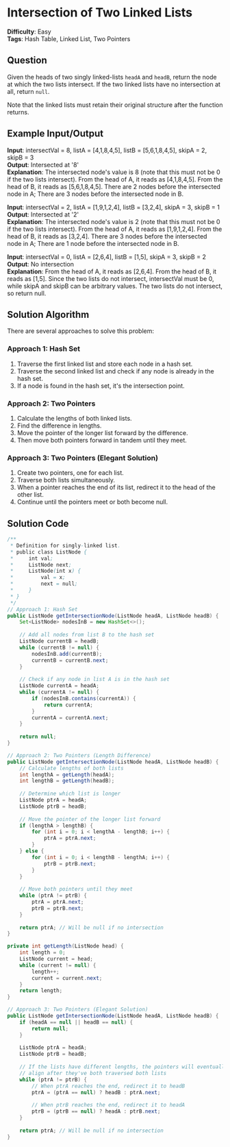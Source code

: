 # Intersection of Two Linked Lists

**Difficulty**: Easy  
**Tags**: Hash Table, Linked List, Two Pointers

## Question
Given the heads of two singly linked-lists `headA` and `headB`, return the node at which the two lists intersect. If the two linked lists have no intersection at all, return `null`.

Note that the linked lists must retain their original structure after the function returns.

## Example Input/Output
**Input**: intersectVal = 8, listA = [4,1,8,4,5], listB = [5,6,1,8,4,5], skipA = 2, skipB = 3  
**Output**: Intersected at '8'  
**Explanation**: The intersected node's value is 8 (note that this must not be 0 if the two lists intersect). From the head of A, it reads as [4,1,8,4,5]. From the head of B, it reads as [5,6,1,8,4,5]. There are 2 nodes before the intersected node in A; There are 3 nodes before the intersected node in B.

**Input**: intersectVal = 2, listA = [1,9,1,2,4], listB = [3,2,4], skipA = 3, skipB = 1  
**Output**: Intersected at '2'  
**Explanation**: The intersected node's value is 2 (note that this must not be 0 if the two lists intersect). From the head of A, it reads as [1,9,1,2,4]. From the head of B, it reads as [3,2,4]. There are 3 nodes before the intersected node in A; There are 1 node before the intersected node in B.

**Input**: intersectVal = 0, listA = [2,6,4], listB = [1,5], skipA = 3, skipB = 2  
**Output**: No intersection  
**Explanation**: From the head of A, it reads as [2,6,4]. From the head of B, it reads as [1,5]. Since the two lists do not intersect, intersectVal must be 0, while skipA and skipB can be arbitrary values. The two lists do not intersect, so return null.

## Solution Algorithm
There are several approaches to solve this problem:

### Approach 1: Hash Set
1. Traverse the first linked list and store each node in a hash set.
2. Traverse the second linked list and check if any node is already in the hash set.
3. If a node is found in the hash set, it's the intersection point.

### Approach 2: Two Pointers
1. Calculate the lengths of both linked lists.
2. Find the difference in lengths.
3. Move the pointer of the longer list forward by the difference.
4. Then move both pointers forward in tandem until they meet.

### Approach 3: Two Pointers (Elegant Solution)
1. Create two pointers, one for each list.
2. Traverse both lists simultaneously.
3. When a pointer reaches the end of its list, redirect it to the head of the other list.
4. Continue until the pointers meet or both become null.

## Solution Code
```java
/**
 * Definition for singly-linked list.
 * public class ListNode {
 *     int val;
 *     ListNode next;
 *     ListNode(int x) {
 *         val = x;
 *         next = null;
 *     }
 * }
 */
// Approach 1: Hash Set
public ListNode getIntersectionNode(ListNode headA, ListNode headB) {
    Set<ListNode> nodesInB = new HashSet<>();
    
    // Add all nodes from list B to the hash set
    ListNode currentB = headB;
    while (currentB != null) {
        nodesInB.add(currentB);
        currentB = currentB.next;
    }
    
    // Check if any node in list A is in the hash set
    ListNode currentA = headA;
    while (currentA != null) {
        if (nodesInB.contains(currentA)) {
            return currentA;
        }
        currentA = currentA.next;
    }
    
    return null;
}
```

```java
// Approach 2: Two Pointers (Length Difference)
public ListNode getIntersectionNode(ListNode headA, ListNode headB) {
    // Calculate lengths of both lists
    int lengthA = getLength(headA);
    int lengthB = getLength(headB);
    
    // Determine which list is longer
    ListNode ptrA = headA;
    ListNode ptrB = headB;
    
    // Move the pointer of the longer list forward
    if (lengthA > lengthB) {
        for (int i = 0; i < lengthA - lengthB; i++) {
            ptrA = ptrA.next;
        }
    } else {
        for (int i = 0; i < lengthB - lengthA; i++) {
            ptrB = ptrB.next;
        }
    }
    
    // Move both pointers until they meet
    while (ptrA != ptrB) {
        ptrA = ptrA.next;
        ptrB = ptrB.next;
    }
    
    return ptrA; // Will be null if no intersection
}

private int getLength(ListNode head) {
    int length = 0;
    ListNode current = head;
    while (current != null) {
        length++;
        current = current.next;
    }
    return length;
}
```

```java
// Approach 3: Two Pointers (Elegant Solution)
public ListNode getIntersectionNode(ListNode headA, ListNode headB) {
    if (headA == null || headB == null) {
        return null;
    }
    
    ListNode ptrA = headA;
    ListNode ptrB = headB;
    
    // If the lists have different lengths, the pointers will eventually
    // align after they've both traversed both lists
    while (ptrA != ptrB) {
        // When ptrA reaches the end, redirect it to headB
        ptrA = (ptrA == null) ? headB : ptrA.next;
        
        // When ptrB reaches the end, redirect it to headA
        ptrB = (ptrB == null) ? headA : ptrB.next;
    }
    
    return ptrA; // Will be null if no intersection
}
``` 